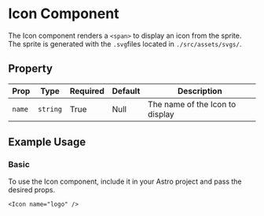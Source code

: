 # Icon Component


The Icon component renders a `<span>` to display an icon from the sprite. The sprite is generated with the `.svg`files located in `./src/assets/svgs/`.

## Property

| Prop         | Type     | Required | Default | Description                                           |
|--------------|----------|----------|---------|-------------------------------------------------------|
| `name`       | `string` | True     | Null    | The name of the Icon to display                        |

## Example Usage

### Basic

To use the Icon component, include it in your Astro project and pass the desired props.

```astro
<Icon name="logo" />
```